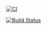 [![CI](https://github.com/andrewbitlab/EssentialFeed/actions/workflows/CI.yml/badge.svg)](https://github.com/andrewbitlab/EssentialFeed/actions/workflows/CI.yml)

[![Build Status](https://app.travis-ci.com/andrewbitlab/EssentialFeed.svg?branch=master)](https://app.travis-ci.com/andrewbitlab/EssentialFeed)
